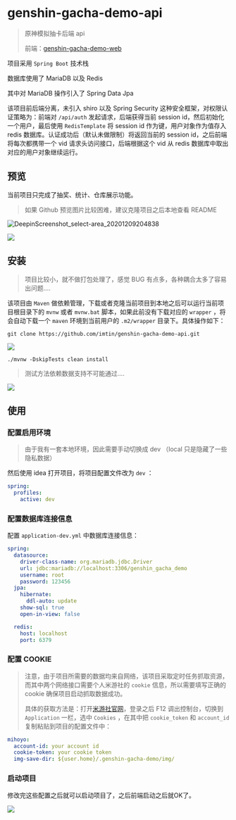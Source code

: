 # genshin-gacha-demo-api

> 原神模拟抽卡后端 api
>
> 前端：[genshin-gacha-demo-web](https://github.com/imtin/genshin-gacha-demo-web)

项目采用 `Spring Boot` 技术栈

数据库使用了 MariaDB 以及 Redis

其中对 MariaDB 操作引入了 Spring Data Jpa

该项目前后端分离，未引入 shiro 以及 Spring Security 这种安全框架，对权限认证策略为：前端对 `/api/auth` 发起请求，后端获得当前 session
id，然后初始化一个用户，最后使用 `RedisTemplate` 将 session id 作为键，用户对象作为值存入 redis 数据库。认证成功后（默认未做限制）将返回当前的 session id，之后前端将每次都携带一个 vid
请求头访问接口，后端根据这个 vid 从 redis 数据库中取出对应的用户对象继续运行。

## 预览

当前项目只完成了抽奖、统计、仓库展示功能。

> 如果 Github 预览图片比较困难，建议克隆项目之后本地查看 README

![DeepinScreenshot_select-area_20201209204838](https://yec-dev.oss-cn-guangzhou.aliyuncs.com/DeepinScreenshot_select-area_20201209204838.png)

![](https://yec-dev.oss-cn-guangzhou.aliyuncs.com/DeepinScreenshot_select-area_20201209204906.png)

## 安装

> 项目比较小，就不做打包处理了，感觉 BUG 有点多，各种耦合太多了容易出问题....

该项目由 `Maven` 做依赖管理，下载或者克隆当前项目到本地之后可以运行当前项目根目录下的 `mvnw` 或者 `mvnw.bat` 脚本，如果此前没有下载对应的 `wrapper` ，将会自动下载一个 `maven`
环境到当前用户的 `.m2/wrapper` 目录下。具体操作如下：

```shell
git clone https://github.com/imtin/genshin-gacha-demo-api.git
```

![](https://yec-dev.oss-cn-guangzhou.aliyuncs.com/DeepinScreenshot_select-area_20201209210405.png)

```shell
./mvnw -DskipTests clean install
```

> 测试方法依赖数据支持不可能通过....

![](https://yec-dev.oss-cn-guangzhou.aliyuncs.com/DeepinScreenshot_select-area_20201209210659.png)

## 使用

### 配置启用环境

> 由于我有一套本地环境，因此需要手动切换成 dev （local 只是隐藏了一些隐私数据）

然后使用 idea 打开项目，将项目配置文件改为 `dev` ：

```yaml
spring:
  profiles:
    active: dev
```

### 配置数据库连接信息

配置 `application-dev.yml` 中数据库连接信息：

```yaml
spring:
  datasource:
    driver-class-name: org.mariadb.jdbc.Driver
    url: jdbc:mariadb://localhost:3306/genshin_gacha_demo
    username: root
    password: 123456
  jpa:
    hibernate:
      ddl-auto: update
    show-sql: true
    open-in-view: false

  redis:
    host: localhost
    port: 6379
```

### 配置 COOKIE

> 注意，由于项目所需要的数据均来自网络，该项目采取定时任务抓取资源，而其中两个网络接口需要个人米游社的 `cookie` 信息，所以需要填写正确的 cookie 确保项目启动抓取数据成功。
>
> 具体的获取方法是：打开[米游社官网](https://bbs.mihoyo.com/ys/)，登录之后 F12 调出控制台，切换到 `Application` 一栏，选中 `Cookies` ，在其中把 `cookie_token` 和 `account_id` 复制粘贴到项目的配置文件中：

```yaml
mihoyo:
  account-id: your account id
  cookie-token: your cookie token
  img-save-dir: ${user.home}/.genshin-gacha-demo/img/
```

### 启动项目

修改完这些配置之后就可以启动项目了，之后前端启动之后就OK了。

![](https://yec-dev.oss-cn-guangzhou.aliyuncs.com/DeepinScreenshot_select-area_20201209211023.png)



